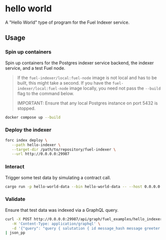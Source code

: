 # hello world

 A "Hello World" type of program for the Fuel Indexer service.

## Usage

### Spin up containers

Spin up containers for the Postgres indexer service backend, the indexer service, and a test Fuel node.

> If the `fuel-indexer/local:fuel-node` image is not local and has to be built, this might take a second. If you have the `fuel-indexer/local:fuel-node` image locally, you need not pass the `--build` flag to the command below.
>
> IMPORTANT: Ensure that any local Postgres instance on port 5432 is stopped.

```bash
docker compose up --build
```

### Deploy the indexer

```bash
forc index deploy \
   --path hello-indexer \
   --target-dir /path/to/repository/fuel-indexer \
   --url http://0.0.0.0:29987
```

### Interact

Trigger some test data by simulating a contract call.

```bash
cargo run -p hello-world-data --bin hello-world-data -- --host 0.0.0.0:4000
```

### Validate

Ensure that test data was indexed via a GraphQL query.

```bash
curl -X POST http://0.0.0.0:29987/api/graph/fuel_examples/hello_indexer \
   -H 'Content-Type: application/graphql' \
   -d '{"query": "query { salutation { id message_hash message greeter first_seen last_seen }}", "params": "b"}' \
| json_pp
```
